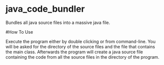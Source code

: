 # java_code_bundler
Bundles all java source files into a massive java file.

#How To Use

Execute the program either by double clicking or from command-line. You will be asked for the directory of the source files and the file that contains the main class. Afterwards the program will create a java source file containing the code from all the source files in the directory of the program.
